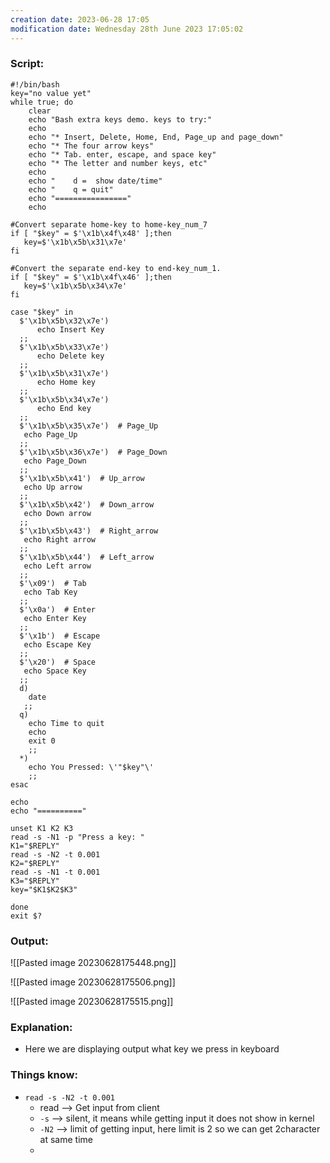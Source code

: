 ```yaml
---
creation date: 2023-06-28 17:05
modification date: Wednesday 28th June 2023 17:05:02
---
```


### Script: [](https://tldp.org/LDP/abs/html/escapingsection.html#BASHEK)

```
#!/bin/bash
key="no value yet"
while true; do
    clear
    echo "Bash extra keys demo. keys to try:"
    echo
    echo "* Insert, Delete, Home, End, Page_up and page_down"
    echo "* The four arrow keys"
    echo "* Tab. enter, escape, and space key"
    echo "* The letter and number keys, etc"
    echo 
    echo "    d =  show date/time"
    echo "    q = quit"
    echo "================"
    echo

#Convert separate home-key to home-key_num_7
if [ "$key" = $'\x1b\x4f\x48' ];then
   key=$'\x1b\x5b\x31\x7e'
fi

#Convert the separate end-key to end-key_num_1.
if [ "$key" = $'\x1b\x4f\x46' ];then
   key=$'\x1b\x5b\x34\x7e'
fi

case "$key" in
  $'\x1b\x5b\x32\x7e')
      echo Insert Key
  ;;
  $'\x1b\x5b\x33\x7e')
      echo Delete key
  ;;
  $'\x1b\x5b\x31\x7e')
      echo Home key
  ;;
  $'\x1b\x5b\x34\x7e')
      echo End key
  ;;
  $'\x1b\x5b\x35\x7e')  # Page_Up
   echo Page_Up
  ;;
  $'\x1b\x5b\x36\x7e')  # Page_Down
   echo Page_Down
  ;;
  $'\x1b\x5b\x41')  # Up_arrow
   echo Up arrow
  ;;
  $'\x1b\x5b\x42')  # Down_arrow
   echo Down arrow
  ;;
  $'\x1b\x5b\x43')  # Right_arrow
   echo Right arrow
  ;;
  $'\x1b\x5b\x44')  # Left_arrow
   echo Left arrow
  ;;
  $'\x09')  # Tab
   echo Tab Key
  ;;
  $'\x0a')  # Enter
   echo Enter Key
  ;;
  $'\x1b')  # Escape
   echo Escape Key
  ;;
  $'\x20')  # Space
   echo Space Key
  ;;
  d)
    date
   ;;
  q)
    echo Time to quit
    echo
    exit 0
    ;;
  *)
    echo You Pressed: \'"$key"\'
    ;;
esac

echo
echo "=========="

unset K1 K2 K3
read -s -N1 -p "Press a key: "
K1="$REPLY"
read -s -N2 -t 0.001
K2="$REPLY"
read -s -N1 -t 0.001
K3="$REPLY"
key="$K1$K2$K3"

done
exit $?
```

### Output:

![[Pasted image 20230628175448.png]]

![[Pasted image 20230628175506.png]]

![[Pasted image 20230628175515.png]]


### Explanation:

* Here we are displaying output what key we press in keyboard

### Things know:

* `read -s -N2 -t 0.001`
	* read --> Get input from client
	* `-s`   --> silent, it means while getting input it does not show in kernel
	* `-N2` --> limit of getting input, here limit is 2 so we can get 2character at same time
	* 